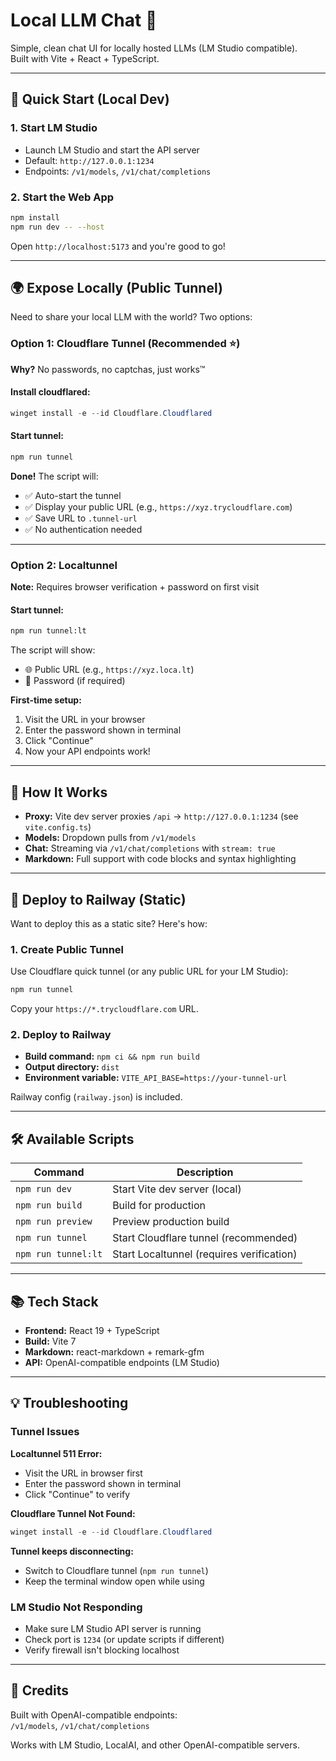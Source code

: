 # Local LLM Chat 🚀

Simple, clean chat UI for locally hosted LLMs (LM Studio compatible).  
Built with Vite + React + TypeScript.

---

## 🏃 Quick Start (Local Dev)

### 1. Start LM Studio
- Launch LM Studio and start the API server
- Default: `http://127.0.0.1:1234`
- Endpoints: `/v1/models`, `/v1/chat/completions`

### 2. Start the Web App
```bash
npm install
npm run dev -- --host
```
Open `http://localhost:5173` and you're good to go!

---

## 🌍 Expose Locally (Public Tunnel)

Need to share your local LLM with the world? Two options:

### Option 1: Cloudflare Tunnel (Recommended ⭐)

**Why?** No passwords, no captchas, just works™

#### Install cloudflared:
```powershell
winget install -e --id Cloudflare.Cloudflared
```

#### Start tunnel:
```bash
npm run tunnel
```

**Done!** The script will:
- ✅ Auto-start the tunnel
- ✅ Display your public URL (e.g., `https://xyz.trycloudflare.com`)
- ✅ Save URL to `.tunnel-url`
- ✅ No authentication needed

---

### Option 2: Localtunnel

**Note:** Requires browser verification + password on first visit

#### Start tunnel:
```bash
npm run tunnel:lt
```

The script will show:
- 🌐 Public URL (e.g., `https://xyz.loca.lt`)
- 🔑 Password (if required)

**First-time setup:**
1. Visit the URL in your browser
2. Enter the password shown in terminal
3. Click "Continue"
4. Now your API endpoints work!

---

## 📝 How It Works

- **Proxy:** Vite dev server proxies `/api` → `http://127.0.0.1:1234` (see `vite.config.ts`)
- **Models:** Dropdown pulls from `/v1/models`
- **Chat:** Streaming via `/v1/chat/completions` with `stream: true`
- **Markdown:** Full support with code blocks and syntax highlighting

---

## 🚢 Deploy to Railway (Static)

Want to deploy this as a static site? Here's how:

### 1. Create Public Tunnel
Use Cloudflare quick tunnel (or any public URL for your LM Studio):
```powershell
npm run tunnel
```
Copy your `https://*.trycloudflare.com` URL.

### 2. Deploy to Railway
- **Build command:** `npm ci && npm run build`
- **Output directory:** `dist`
- **Environment variable:** `VITE_API_BASE=https://your-tunnel-url`

Railway config (`railway.json`) is included.

---

## 🛠️ Available Scripts

| Command | Description |
|---------|-------------|
| `npm run dev` | Start Vite dev server (local) |
| `npm run build` | Build for production |
| `npm run preview` | Preview production build |
| `npm run tunnel` | Start Cloudflare tunnel (recommended) |
| `npm run tunnel:lt` | Start Localtunnel (requires verification) |

---

## 📚 Tech Stack

- **Frontend:** React 19 + TypeScript
- **Build:** Vite 7
- **Markdown:** react-markdown + remark-gfm
- **API:** OpenAI-compatible endpoints (LM Studio)

---

## 💡 Troubleshooting

### Tunnel Issues

**Localtunnel 511 Error:**
- Visit the URL in browser first
- Enter the password shown in terminal
- Click "Continue" to verify

**Cloudflare Tunnel Not Found:**
```powershell
winget install -e --id Cloudflare.Cloudflared
```

**Tunnel keeps disconnecting:**
- Switch to Cloudflare tunnel (`npm run tunnel`)
- Keep the terminal window open while using

### LM Studio Not Responding
- Make sure LM Studio API server is running
- Check port is `1234` (or update scripts if different)
- Verify firewall isn't blocking localhost

---

## 🤝 Credits

Built with OpenAI-compatible endpoints:  
`/v1/models`, `/v1/chat/completions`

Works with LM Studio, LocalAI, and other OpenAI-compatible servers.
